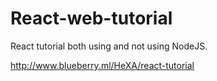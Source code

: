 # React-web-tutorial
React tutorial both using and not using NodeJS.

http://www.blueberry.ml/HeXA/react-tutorial
